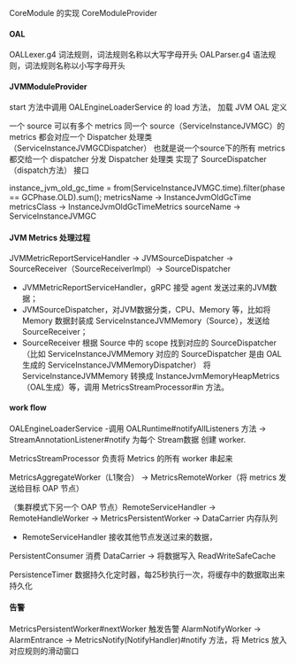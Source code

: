 CoreModule 的实现 CoreModuleProvider

#### OAL
OALLexer.g4 词法规则，词法规则名称以大写字母开头
OALParser.g4 语法规则，词法规则名称以小写字母开头

#### JVMModuleProvider
start 方法中调用 OALEngineLoaderService 的 load 方法， 加载 JVM OAL 定义

一个 source 可以有多个 metrics
同一个 source（ServiceInstanceJVMGC）的 metrics 都会对应一个 Dispatcher 处理类（ServiceInstanceJVMGCDispatcher）
也就是说一个source下的所有 metrics 都交给一个 dispatcher 分发
Dispatcher 处理类 实现了 SourceDispatcher（dispatch方法） 接口

instance_jvm_old_gc_time = from(ServiceInstanceJVMGC.time).filter(phase == GCPhase.OLD).sum();
metricsName -> InstanceJvmOldGcTime
metricsClass -> InstanceJvmOldGcTimeMetrics
sourceName -> ServiceInstanceJVMGC


#### JVM Metrics 处理过程

JVMMetricReportServiceHandler -> JVMSourceDispatcher -> SourceReceiver（SourceReceiverImpl）-> SourceDispatcher

- JVMMetricReportServiceHandler，gRPC 接受 agent 发送过来的JVM数据；
- JVMSourceDispatcher，对JVM数据分类，CPU、Memory 等，比如将 Memory 数据封装成 ServiceInstanceJVMMemory（Source），发送给 SourceReceiver；
- SourceReceiver 根据 Source 中的 scope 找到对应的 SourceDispatcher（比如 ServiceInstanceJVMMemory 对应的 SourceDispatcher 是由 OAL 生成的 ServiceInstanceJVMMemoryDispatcher）
  将 ServiceInstanceJVMMemory 转换成 InstanceJvmMemoryHeapMetrics（OAL生成）等，调用 MetricsStreamProcessor#in 方法。

#### work flow
OALEngineLoaderService -调用 OALRuntime#notifyAllListeners 方法  -> StreamAnnotationListener#notify 为每个 Stream数据 创建 worker.

MetricsStreamProcessor 负责将 Metrics 的所有 worker 串起来

MetricsAggregateWorker（L1聚合） -> MetricsRemoteWorker（将 metrics 发送给目标 OAP 节点）

（集群模式下另一个 OAP 节点）RemoteServiceHandler -> RemoteHandleWorker -> MetricsPersistentWorker -> DataCarrier 内存队列
- RemoteServiceHandler 接收其他节点发送过来的数据，
  
PersistentConsumer 消费 DataCarrier -> 将数据写入 ReadWriteSafeCache

PersistenceTimer 数据持久化定时器，每25秒执行一次，将缓存中的数据取出来持久化

#### 告警
MetricsPersistentWorker#nextWorker 触发告警 AlarmNotifyWorker -> AlarmEntrance -> MetricsNotify(NotifyHandler)#notify 方法，将 Metrics 放入对应规则的滑动窗口

